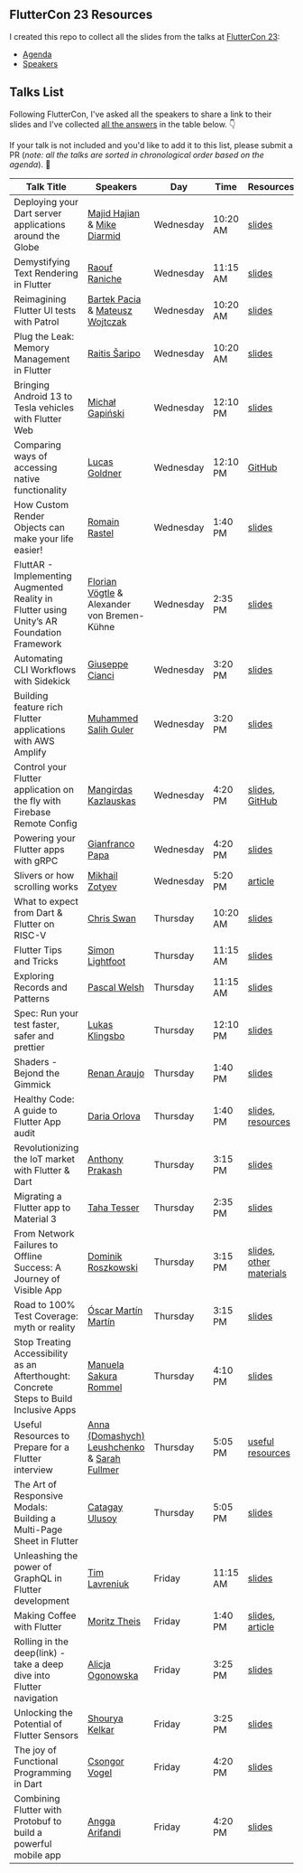 ## FlutterCon 23 Resources

I created this repo to collect all the slides from the talks at [FlutterCon 23](https://fluttercon.dev/):

- [Agenda](https://fluttercon.dev/agenda/)
- [Speakers](https://fluttercon.dev/speakers/)

## Talks List

Following FlutterCon, I've asked all the speakers to share a link to their slides and I've collected [all the answers](https://twitter.com/biz84/status/1677621155769753601) in the table below. 👇

If your talk is not included and you'd like to add it to this list, please submit a PR (_note: all the talks are sorted in chronological order based on the agenda_). 🙏

| Talk Title                                                                                           | Speakers                                                                                                            | Day       | Time     | Resources  |
| ---------------------------------------------------------------------------------------------------- | ------------------------------------------------------------------------------------------------------------------- | --------- | -------- | ---------- |
| Deploying your Dart server applications around the Globe                                             | [Majid Hajian](https://twitter.com/mhadaily) & [Mike Diarmid](https://twitter.com/mikediarmid)                      | Wednesday | 10:20 AM | [slides](https://invertase.slides.com/mikediarmid/globe) |
| Demystifying Text Rendering in Flutter                                                               | [Raouf Raniche](https://twitter.com/raoufrahiche)                                                                   | Wednesday | 11:15 AM | [slides](https://docs.google.com/presentation/d/1aGpzwXTj_JbNnRyIoXXSzVcEsBnYKhq_6J7eXX3VvMA/edit#slide=id.p)
| Reimagining Flutter UI tests with Patrol                                                             | [Bartek Pacia](https://twitter.com/bartekpacia) & [Mateusz Wojtczak](https://twitter.com/matiwojt)                  | Wednesday | 10:20 AM | [slides](https://docs.google.com/presentation/d/e/2PACX-1vSPuEU-QszHJA_Hgc6MzFDlfcVg92ucFaR_W1zs_BATGV9DeP-XyUeveyhmAXjAYriHFJrGi_fyuJ7w/pub?start=false&loop=false&delayms=3000#slide=id.gd223d3296d_0_0) |
| Plug the Leak: Memory Management in Flutter                                                          | [Raitis Šaripo](https://twitter.com/RaitisSaripo)                                                                   | Wednesday | 10:20 AM | [slides](https://docs.google.com/presentation/d/1VSGr2JlYVEpkwQe3yMYYqM8qADeSrBCoOep_5-Q5-xE/edit#slide=id.g2514551afd1_0_7) |
| Bringing Android 13 to Tesla vehicles with Flutter Web                                               | [Michał Gapiński](https://twitter.com/mikegapinski)                                                                 | Wednesday | 12:10 PM | [slides](https://github.com/mikegapinski/fluttercon-berlin-2023/blob/main/FlutterCon-2023-Bringing-Android-13-to-Tesla-vehicles-with-Flutter-Web.pdf) |
| Comparing ways of accessing native functionality                                                     | [Lucas Goldner](https://twitter.com/LucasGoldner)                                                                   | Wednesday | 12:10 PM | [GitHub](https://github.com/lucas-goldner/fluttercon_2023_presentation) |
| How Custom Render Objects can make your life easier!                                                 | [Romain Rastel](https://twitter.com/lets4r)                                                                         | Wednesday | 1:40 PM | [slides](https://docs.google.com/presentation/d/e/2PACX-1vRspqUZG0PhvaKRumFEyLGXqfnN2CqrM0onTVWBJSxU9Zt-0qb079iyCfoX6Ldq7eJVnMIvcyQwMTtn/pub?start=true&loop=false&delayms=3000#slide=id.p) |
| FluttAR - Implementing Augmented Reality in Flutter using Unity’s AR Foundation Framework            | [Florian Vögtle](https://twitter.com/florian_voegtle) & Alexander von Bremen-Kühne                                  | Wednesday | 2:35 PM | [slides](https://drive.google.com/drive/folders/1-NSqFoQ_UWu6wFeKMmqp-Rx6oWeUx37r)
| Automating CLI Workflows with Sidekick                                                               | [Giuseppe Cianci](https://twitter.com/PepeCianci)                                                                   | Wednesday | 3:20 PM | [slides](https://docs.google.com/presentation/d/1_NkDHcqE4Tw8M_mCcQozSRn_x4tY5SiRZNbKe_ZejW8/edit#slide=id.g2565428690f_0_60) |
| Building feature rich Flutter applications with AWS Amplify                                          | [Muhammed Salih Guler](https://twitter.com/salihgueler)                                                             | Wednesday | 3:20 PM | [slides](https://speakerdeck.com/salihgueler/fluttercon-2023-flutter-talk) |
| Control your Flutter application on the fly with Firebase Remote Config                              | [Mangirdas Kazlauskas](https://twitter.com/mkobuolys)                                                               | Wednesday | 4:20 PM | [slides](https://kazlauskas.dev/firebase-remote-config-talk), [GitHub](https://github.com/mkobuolys/firebase-remote-config-talk) |
| Powering your Flutter apps with gRPC                              | [Gianfranco Papa](https://twitter.com/papa_gianfranco)                                                               | Wednesday | 4:20 PM | [slides](https://docs.google.com/presentation/d/1BwcnBx8nSUWVnYHZ3vqfAc8mAhYuS6KiclrU414zgwM) |
| Slivers or how scrolling works                                                                       | [Mikhail Zotyev](https://twitter.com/MbIXJkee)                                                                      | Wednesday | 5:20 PM | [article](https://medium.com/@mbixjkee1392/slivers-or-how-scrolling-works-c6082f2c6b57) |
| What to expect from Dart & Flutter on RISC-V                                                         | [Chris Swan](https://twitter.com/cpswan)                                                                            | Thursday | 10:20 AM | [slides](https://www.slideshare.net/cpswan/fluttercon-berlin-23-dart-flutter-on-riscv) |
| Flutter Tips and Tricks                                                                              | [Simon Lightfoot](https://twitter.com/devangelslondon)                                                              | Thursday | 11:15 AM | [slides](https://docs.google.com/presentation/d/1az1lb-p-aI6abv6w-jgMXKCKbl6qwfEwwR98mbJavbE/edit#slide=id.g25bc445820_0_0) |
| Exploring Records and Patterns                                                                       | [Pascal Welsh](https://twitter.com/passsy)                                                                          | Thursday | 11:15 AM | [slides](https://docs.google.com/presentation/d/10qpjH16WISV5lYV1bR0r3USB4ggjReA7PjcyK1KyhDE/edit#slide=id.g14d15a4acf1_0_10) |
| Spec: Run your test faster, safer and prettier                                                       | [Lukas Klingsbo](https://twitter.com/spydon)                                                                        | Thursday | 12:10 PM | [slides](https://docs.google.com/presentation/d/1G9MEiw5Uaevz82aiCAu28F1sIU1311SuX_IN8Rc8FZo/edit#slide=id.p) |
| Shaders - Bejond the Gimmick                                                                         | [Renan Araujo](https://twitter.com/reNotANumber)                                                                    | Thursday | 1:40 PM  | [slides](https://github.com/renancaraujo/slides/tree/master/Shaders%20Beyond%20the%20gimmick%20-%202023)
| Healthy Code: A guide to Flutter App audit                                                           | [Daria Orlova](https://twitter.com/dariadroid)                                                                      | Thursday | 1:40 PM  | [slides](https://docs.google.com/presentation/d/1CIeR8FLSYTZ-MjEsPd5meIHsls9fZZqi4rgWt452kOI/edit#slide=id.sUXX04VY), [resources](https://github.com/darjaorlova/fluttercon23-code-audit-resources) |
| Revolutionizing the IoT market with Flutter & Dart                                                   | [Anthony Prakash](https://twitter.com/anthonyvprakash)                                                              | Thursday | 3:15 PM  | [slides](https://docs.google.com/presentation/d/1zIDwESp2e-tDDq8rX026wboZ9HCWmwCHQw3gk7ObgrY/edit#slide=id.p) |
| Migrating a Flutter app to Material 3                                                                | [Taha Tesser](https://twitter.com/TahaTesser)                                                                       | Thursday | 2:35 PM  | [slides](https://docs.google.com/presentation/d/1uh1h8LT9noolQbxD9aafCOBFdBpRHZapegqAwWDmeG0/edit#slide=id.g256d7d944ab_0_0) |
| From Network Failures to Offline Success: A Journey of Visible App                                   | [Dominik Roszkowski](https://twitter.com/OrestesGaolin)                                                             | Thursday | 3:15 PM  | [slides](https://drive.google.com/file/d/14gYa6XgK7wH9TEqZI61zj2jPLE_Hp46U/view), [other materials](https://roszkowski.dev/offline/) |
| Road to 100% Test Coverage: myth or reality                                                          | [Óscar Martín Martín](https://twitter.com/OscarMartinDEV)                                                           | Thursday | 3:15 PM  | [slides](https://docs.google.com/presentation/d/e/2PACX-1vQA9W7WsZlt7SwnHHou-1NuelP7gTsMz96iVGINrGtiHw5GEzWopkSB5IZET406cRHE7UhXZ4QvX4Fo/pub?start=false&loop=false&delayms=60000#slide=id.p) |
| Stop Treating Accessibility as an Afterthought: Concrete Steps to Build Inclusive Apps               | [Manuela Sakura Rommel](https://twitter.com/ManuSakuraRo)                                                           | Thursday | 4:10 PM  | [slides](https://docs.google.com/presentation/d/1d5mwGuNIlBfSeQzu5Nw_D6TNey4d4npxTrBsOhw-ufU/edit#slide=id.g1e45f6fe148_3_5) |
| Useful Resources to Prepare for a Flutter interview                                                  | [Anna (Domashych) Leushchenko](https://twitter.com/AnnaLeushchenko) & [Sarah Fullmer](https://twitter.com/FullmerS) | Thursday | 5:05 PM  | [useful resources](https://foxanna.notion.site/foxanna/Preparing-for-Flutter-interview-2778d5d29b3f4a24a3452dd852c5b38e) |
| The Art of Responsive Modals: Building a Multi-Page Sheet in Flutter                                 | [Catagay Ulusoy](https://twitter.com/ulusoyapps)                                                                    | Thursday | 5:05 PM  | [slides](https://docs.google.com/presentation/d/1BI1tUkqtvmxhxJxldHbRY8vJuI3YrbiAPDLzheyrUKo/edit#slide=id.g13c8b6df8ba_0_0) | 
| Unleashing the power of GraphQL in Flutter development                                               | [Tim Lavreniuk](https://twitter.com/t_lavrk)                                                                        | Friday   | 11:15 AM | [slides](https://slides.com/timofeylavrenyuk/unleashing-the-power-of-graphql-in-flutter-development) |
| Making Coffee with Flutter                                                                           | [Moritz Theis](https://twitter.com/MoritzTheis)                                                                     | Friday   | 1:40 PM | [slides](https://drive.google.com/file/d/1lZ24S4bxNon-dfeTXI263zDUgHCN_O1-/view), [article](https://medium.com/snapp-x/flutter-on-embedded-devices-7070b5907b91) |
| Rolling in the deep(link) - take a deep dive into Flutter navigation                                 | [Alicja Ogonowska](https://twitter.com/AlicjaOgonowska)                                                             | Friday   | 3:25 PM | [slides](https://docs.google.com/presentation/d/1K69pyDKjtg_jwdgh9riT_myLIzNtiTU_DE63NETBM3s/mobilepresent#slide=id.p)
| Unlocking the Potential of Flutter Sensors                                                           | [Shourya Kelkar](https://twitter.com/funwaycoding)                                                                  | Friday   | 3:25 PM | [slides](https://www.canva.com/design/DAFm1xGpbF8/YOHsE_-Siraw6gsLRnvcZg/edit) |
| The joy of Functional Programming in Dart                                                            | [Csongor Vogel](https://twitter.com/GerfalconVogel)                                                                 | Friday   | 4:20 PM | [slides](https://speakerdeck.com/gerfalcon/the-joy-of-functional-programming-in-dart-number-ftcon23) |
| Combining Flutter with Protobuf to build a powerful mobile app                                       | [Angga Arifandi](https://twitter.com/anggadwia_)                                                                    | Friday   | 4:20 PM | [slides](https://docs.google.com/presentation/d/15U60nQHZVR1VejP9xR-no4JwYlzBLNynTPF_jlZGbQI/edit?usp=sharing) |

